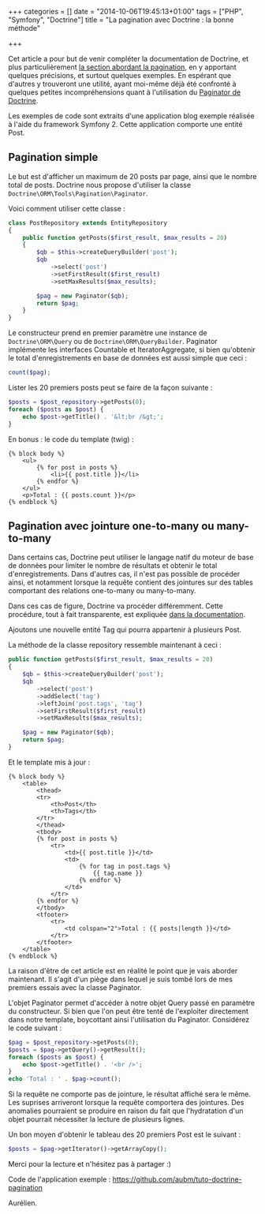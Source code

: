 +++
categories = []
date = "2014-10-06T19:45:13+01:00"
tags = ["PHP", "Symfony", "Doctrine"]
title = "La pagination avec Doctrine : la bonne méthode"

+++

Cet article a pour but de venir compléter la documentation de Doctrine, et plus particulièrement <a href="http://doctrine-orm.readthedocs.org/en/latest/tutorials/pagination.html" target="_blank">la section abordant la pagination</a>, en y apportant quelques précisions, et surtout quelques exemples. En espérant que d'autres y trouveront une utilité, ayant moi-même déjà été confronté à quelques petites incompréhensions quant à l'utilisation du <a href="http://www.doctrine-project.org/api/orm/2.4/class-Doctrine.ORM.Tools.Pagination.Paginator.html" target="_blank">Paginator de Doctrine</a>.

Les exemples de code sont extraits d'une application blog exemple réalisée à l'aide du framework Symfony 2. Cette application comporte une entité Post.

## Pagination simple

Le but est d'afficher un maximum de 20 posts par page, ainsi que le nombre total de posts. Doctrine nous propose d'utiliser la classe `Doctrine\ORM\Tools\Pagination\Paginator`.

Voici comment utiliser cette classe :

```php
class PostRepository extends EntityRepository
{
    public function getPosts($first_result, $max_results = 20)
    {
        $qb = $this->createQueryBuilder('post');
        $qb
            ->select('post')
            ->setFirstResult($first_result)
            ->setMaxResults($max_results);

        $pag = new Paginator($qb);
        return $pag;
    }
}
```

Le constructeur prend en premier paramètre une instance de `Doctrine\ORM\Query` ou de `Doctrine\ORM\QueryBuilder`. Paginator implémente les interfaces Countable et IteratorAggregate, si bien qu'obtenir le total d'enregistrements en base de données est aussi simple que ceci :

```php
count($pag);
```

Lister les 20 premiers posts peut se faire de la façon suivante :

```php
$posts = $post_repository->getPosts(0);
foreach ($posts as $post) {
    echo $post->getTitle() . '&lt;br /&gt;';
}
```

En bonus : le code du template (twig) :

```
{% block body %}
    <ul>
        {% for post in posts %}
            <li>{{ post.title }}</li>
        {% endfor %}
    </ul>
    <p>Total : {{ posts.count }}</p>
{% endblock %}
```

## Pagination avec jointure one-to-many ou many-to-many

Dans certains cas, Doctrine peut utiliser le langage natif du moteur de base de données pour limiter le nombre de résultats et obtenir le total d'enregistrements. Dans d'autres cas, il n'est pas possible de procéder ainsi, et notamment lorsque la requête contient des jointures sur des tables comportant des relations one-to-many ou many-to-many.

Dans ces cas de figure, Doctrine va procéder différemment. Cette procédure, tout à fait transparente, est expliquée <a href="http://doctrine-orm.readthedocs.org/en/latest/tutorials/pagination.html" target="_blank">dans la documentation</a>.

Ajoutons une nouvelle entité Tag qui pourra appartenir à plusieurs Post.

La méthode de la classe repository ressemble maintenant à ceci :

```php
public function getPosts($first_result, $max_results = 20)
{
    $qb = $this->createQueryBuilder('post');
    $qb
        ->select('post')
        ->addSelect('tag')
        ->leftJoin('post.tags', 'tag')
        ->setFirstResult($first_result)
        ->setMaxResults($max_results);

    $pag = new Paginator($qb);
    return $pag;
}
```

Et le template mis à jour :

```
{% block body %}
    <table>
        <thead>
        <tr>
            <th>Post</th>
            <th>Tags</th>
        </tr>
        </thead>
        <tbody>
        {% for post in posts %}
            <tr>
                <td>{{ post.title }}</td>
                <td>
                    {% for tag in post.tags %}
                        {{ tag.name }}
                    {% endfor %}
                </td>
            </tr>
        {% endfor %}
        </tbody>
        <tfooter>
            <tr>
                <td colspan="2">Total : {{ posts|length }}</td>
            </tr>
        </tfooter>
    </table>
{% endblock %}
```

La raison d'être de cet article est en réalité le point que je vais aborder maintenant. Il s'agit d'un piège dans lequel je suis tombé lors de mes premiers essais avec la classe Paginator.

L'objet Paginator permet d'accéder à notre objet Query passé en paramètre du constructeur. Si bien que l'on peut être tenté de l'exploiter directement dans notre template, boycottant ainsi l'utilisation du Paginator. Considérez le code suivant :

```php
$pag = $post_repository->getPosts(0);
$posts = $pag->getQuery()->getResult();
foreach ($posts as $post) {
    echo $post->getTitle() . '<br />';
}
echo 'Total : ' . $pag->count();
```

Si la requête ne comporte pas de jointure, le résultat affiché sera le même. Les suprises arriveront lorsque la requête comportera des jointures. Des anomalies pourraient se produire en raison du fait que l'hydratation d'un objet pourrait nécessiter la lecture de plusieurs lignes.

Un bon moyen d'obtenir le tableau des 20 premiers Post est le suivant :

```php
$posts = $pag->getIterator()->getArrayCopy();
```

Merci pour la lecture et n'hésitez pas à partager :)

Code de l'application exemple : <a href="https://github.com/aubm/tuto-doctrine-pagination" target="_blank">https://github.com/aubm/tuto-doctrine-pagination</a>

Aurélien.

